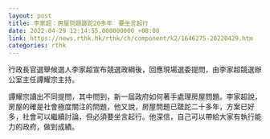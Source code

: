 ```yaml
---
layout: post
title: 李家超：房屋問題蹉跎20多年　要坐言起行
date: 2022-04-29 12:14:55.000000000 +08:00
link: https://news.rthk.hk/rthk/ch/component/k2/1646275-20220429.htm
categories: rthk
---
```


行政長官選舉候選人李家超宣布競選政綱後，回應現場選委提問，由李家超競選辦公室主任譚耀宗主持。

譚耀宗讀出不同提問，其中問到，新一屆政府如何著手處理房屋問題。李家超說，房屋的確是社會極度關注的問題，他又說，房屋問題已蹉跎二十多年，方案已好多，社會可以繼續討論，但必須要坐言起行。他深信，自己可以帶給大家有執行能力的政府，做到成績。
